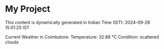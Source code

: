 # My Project

This content is dynamically generated in Indian Time (IST): 2024-09-28 15:01:25 IST


Current Weather in Coimbatore:
Temperature: 32.88 °C
Condition: scattered clouds
